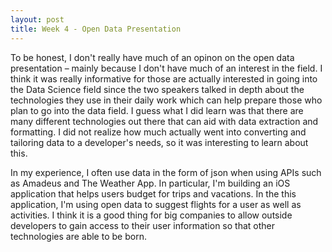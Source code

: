 ```yaml
---
layout: post
title: Week 4 - Open Data Presentation
---
```



To be honest, I don't really have much of an opinon on the open data presentation – mainly because I don't have much of an interest in the field. I think it was really informative for those are actually interested in going into the Data Science field since the two speakers talked in depth about the technologies they use in their daily work which can help prepare those who plan to go into the data field. I guess what I did learn was that there are many different technologies out there that can aid with data extraction and formatting. I did not realize how much actually went into converting and tailoring data to a developer's needs, so it was interesting to learn about this.
 
In my experience, I often use data in the form of json when using APIs such as Amadeus and The Weather App. In particular, I'm building an iOS application that helps users budget for trips and vacations. In the this application, I'm using open data to suggest flights for a user as well as activities. I think it is a good thing for big companies to allow outside developers to gain access to their user information so that other technologies are able to be born.



